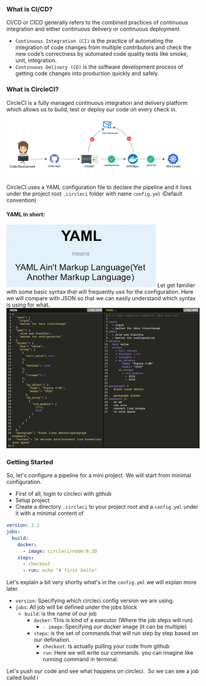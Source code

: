 ### What is CI/CD?
CI/CD or CICD generally refers to the combined practices of continuous integration and either continuous delivery or continuous deployment
- `Continuous Integration (CI)` is the practice of automating the integration of code changes from multiple contributors and check the new code’s correctness by automated code quality tests like smoke, unit, integration.
- `Continuous Delivery (CD)` is the software development process of getting code changes into production quickly and safely.


### What is CircleCI?
CircleCI is a fully managed continuous integration and delivery platform which allows us to build, test or deploy our code on every check in.
<img src="./assets/cicd-process.png">

CircleCI uses a YAML configuration file to declare the pipeline and it lives under the project root `.circleci` folder with name `config.yml` (Default convention)

#### YAML in short:
<img src="./assets/yaml.jpg">
Let get familier with some basic syntax that will frequently use for the configuration. 
Here we will compare with JSON so that we can easily understand which syntax is using for what.
<img src="./assets/json-vs-yaml.png">

### Getting Started
So, let's configure a pipeline for a mini project. We will start from minimal configuration.
- First of all, login to circleci with github
- Setup project
- Create a directory `.circleci`  to your project root and a `config.yml` under it with a minimal content of
```yml
version: 2.1
jobs:
  build:
    docker:
      - image: circleci/node:8.10
    steps:
      - checkout
      - run: echo "A first hello"
```
Let's explain a bit very shortly what's in the `config.yml` we will explan more later.

- `version`: Specifying which circleci config version we are using.
- `jobs`: All job will be defined under the jobs block
    - `build`: is the name of our job
        - `docker`: This is kind of a executor (Where the job steps will run)
            - `- image`: Specifying our docker image (it can be multiple)
        - `steps`: is the set of commands that will run step by step based on our defination.
            - `checkout`: Is actually pulling your code from github
            - `run`: Here we will write our commands. you can imagine like running command in terminal.

Let's push our code and see what happens on circleci.
<Image HERE>
So we can see a job called build i